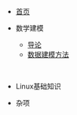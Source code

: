 * [首页](/)

  

* 数学建模

  * [导论](/mathworks/introduction.md)
  * [数据建模方法](/mathworks/data-modeling.md)

​       

* Linux基础知识

* 杂项